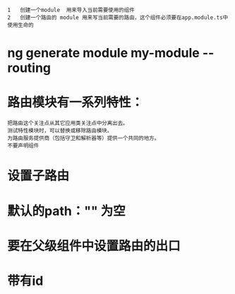 
    1   创建一个module  用来导入当前需要使用的组件
    2   创建一个路由的 module 用来写当前需要的路由，这个组件必须要在app.module.ts中使用生命的
#  ng generate module my-module --routing    


# 路由模块有一系列特性：
    把路由这个关注点从其它应用类关注点中分离出去。
    测试特性模块时，可以替换或移除路由模块。
    为路由服务提供商（包括守卫和解析器等）提供一个共同的地方。
    不要声明组件 
# 设置子路由
   #  默认的path："" 为空
   # 要在父级组件中设置路由的出口
   # 带有id